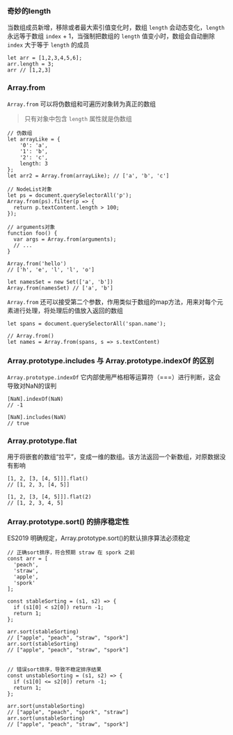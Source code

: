 ### 奇妙的length
当数组成员新增，移除或者最大索引值变化时，数组 `length` 会动态变化，`length` 永远等于数组 `index` + 1，当强制把数组的 `length` 值变小时，数组会自动删除 `index` 大于等于 `length` 的成员
```
let arr = [1,2,3,4,5,6];
arr.length = 3;
arr // [1,2,3]
```


### Array.from
`Array.from` 可以将伪数组和可遍历对象转为真正的数组
> 只有对象中包含 `length` 属性就是伪数组
```
// 伪数组
let arrayLike = {
    '0': 'a',
    '1': 'b',
    '2': 'c',
    length: 3
};
let arr2 = Array.from(arrayLike); // ['a', 'b', 'c']

// NodeList对象
let ps = document.querySelectorAll('p');
Array.from(ps).filter(p => {
  return p.textContent.length > 100;
});

// arguments对象
function foo() {
  var args = Array.from(arguments);
  // ...
}

Array.from('hello')
// ['h', 'e', 'l', 'l', 'o']

let namesSet = new Set(['a', 'b'])
Array.from(namesSet) // ['a', 'b']
```
`Array.from` 还可以接受第二个参数，作用类似于数组的map方法，用来对每个元素进行处理，将处理后的值放入返回的数组
```
let spans = document.querySelectorAll('span.name');

// Array.from()
let names = Array.from(spans, s => s.textContent)
```


### Array.prototype.includes 与 Array.prototype.indexOf 的区别
`Array.prototype.indexOf` 它内部使用严格相等运算符（===）进行判断，这会导致对NaN的误判
```
[NaN].indexOf(NaN)
// -1

[NaN].includes(NaN)
// true
```


### Array.prototype.flat
用于将嵌套的数组“拉平”，变成一维的数组。该方法返回一个新数组，对原数据没有影响
```
[1, 2, [3, [4, 5]]].flat()
// [1, 2, 3, [4, 5]]

[1, 2, [3, [4, 5]]].flat(2)
// [1, 2, 3, 4, 5]
```


### Array.prototype.sort() 的排序稳定性
ES2019 明确规定，Array.prototype.sort()的默认排序算法必须稳定
```
// 正确sort排序，符合预期 straw 在 spork 之前
const arr = [
  'peach',
  'straw',
  'apple',
  'spork'
];

const stableSorting = (s1, s2) => {
  if (s1[0] < s2[0]) return -1;
  return 1;
};

arr.sort(stableSorting)
// ["apple", "peach", "straw", "spork"]
arr.sort(stableSorting)
// ["apple", "peach", "straw", "spork"]


// 错误sort排序，导致不稳定排序结果
const unstableSorting = (s1, s2) => {
  if (s1[0] <= s2[0]) return -1;
  return 1;
};

arr.sort(unstableSorting)
// ["apple", "peach", "spork", "straw"]
arr.sort(unstableSorting)
// ["apple", "peach", "straw", "spork"]
```